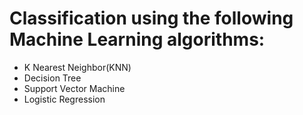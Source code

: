 # Classification using the following Machine Learning algorithms:
* K Nearest Neighbor(KNN)
* Decision Tree
* Support Vector Machine
* Logistic Regression
